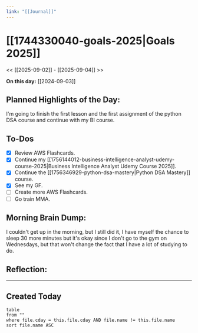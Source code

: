 ```yaml
---
link: "[[Journal]]"
---
```

# [[1744330040-goals-2025|Goals 2025]]
<< [[2025-09-02]] - [[2025-09-04]] >>

**On this day:** [[2024-09-03]]
## Planned Highlights of the Day:
I'm going to finish the first lesson and the first assignment of the python DSA course and continue with my BI course.

## To-Dos
- [x] Review AWS Flashcards.
- [x] Continue my [[1756144012-business-intelligence-analyst-udemy-course-2025|Business Intelligence Analyst Udemy Course 2025]].
- [x] Continue the [[1756346929-python-dsa-mastery|Python DSA Mastery]] course.
- [x] See my GF.
- [ ] Create more AWS Flashcards.
- [ ] Go train MMA.

## Morning Brain Dump:
I couldn't get up in the morning, but I still did it, I have myself the chance to sleep 30 more minutes but it's okay since I don't go to the gym on Wednesdays, but that won't change the fact that I have a lot of studying to do.

## Reflection:


---
## Created Today
```dataview
table
from ""
where file.cday = this.file.cday AND file.name != this.file.name
sort file.name ASC
```


